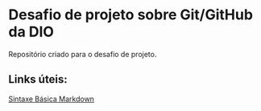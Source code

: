 # Desafio de projeto sobre Git/GitHub da DIO
Repositório criado para o desafio de projeto.

## Links úteis:

[Sintaxe Básica Markdown](https://www.markdownguide.org/getting-started/)

